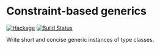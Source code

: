 Constraint-based generics
=========================

[![Hackage](https://img.shields.io/hackage/v/one-liner.svg)](https://hackage.haskell.org/package/one-liner) [![Build Status](https://github.com/sjoerdvisscher/one-liner/workflows/Haskell-CI/badge.svg)](https://github.com/sjoerdvisscher/one-liner/actions?query=workflow%3AHaskell-CI)

Write short and concise generic instances of type classes.
